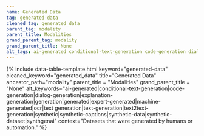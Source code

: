 ```yaml
---
name: Generated Data
tag: generated-data
cleaned_tag: generated_data
parent_tag: modality
parent_title: Modalities
grand_parent_tag: modality
grand_parent_title: None
alt_tags: ai-generated conditional-text-generation code-generation dialog-generation explanation-generation generation generated expert-generated machine-generated ocr text generation text-generation text2text-generation synthetic synthetic-captions synthetic-data synthetic-dataset synthgenai
---
```


{% include data-table-template.html 
  keyword="generated-data" 
  cleaned_keyword="generated_data" 
  title="Generated Data"
  ancestor_path="modality" 
  parent_title = "Modalities"
  grand_parent_title = "None"
  alt_keywords="ai-generated|conditional-text-generation|code-generation|dialog-generation|explanation-generation|generation|generated|expert-generated|machine-generated|ocr|text generation|text-generation|text2text-generation|synthetic|synthetic-captions|synthetic-data|synthetic-dataset|synthgenai"
  context="Datasets that were generated by humans or automation."
%}

